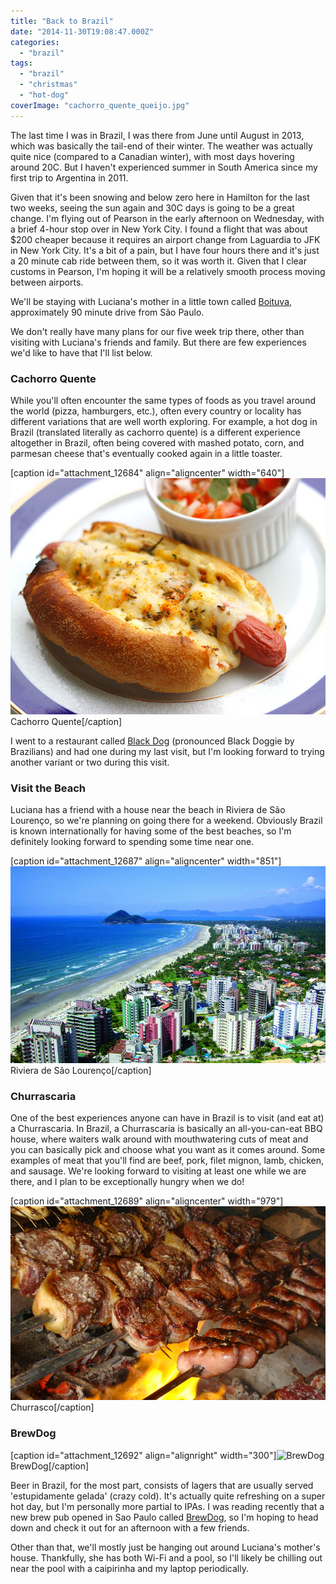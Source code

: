 ```yaml
---
title: "Back to Brazil"
date: "2014-11-30T19:08:47.000Z"
categories: 
  - "brazil"
tags: 
  - "brazil"
  - "christmas"
  - "hot-dog"
coverImage: "cachorro_quente_queijo.jpg"
---
```


The last time I was in Brazil, I was there from June until August in 2013, which was basically the tail-end of their winter. The weather was actually quite nice (compared to a Canadian winter), with most days hovering around 20C. But I haven't experienced summer in South America since my first trip to Argentina in 2011.

Given that it's been snowing and below zero here in Hamilton for the last two weeks, seeing the sun again and 30C days is going to be a great change. I'm flying out of Pearson in the early afternoon on Wednesday, with a brief 4-hour stop over in New York City. I found a flight that was about $200 cheaper because it requires an airport change from Laguardia to JFK in New York City. It's a bit of a pain, but I have four hours there and it's just a 20 minute cab ride between them, so it was worth it. Given that I clear customs in Pearson, I'm hoping it will be a relatively smooth process moving between airports.

We'll be staying with Luciana's mother in a little town called [Boituva](http://en.wikipedia.org/wiki/Boituva), approximately 90 minute drive from São Paulo.

We don't really have many plans for our five week trip there, other than visiting with Luciana's friends and family. But there are few experiences we'd like to have that I'll list below.

### Cachorro Quente

While you'll often encounter the same types of foods as you travel around the world (pizza, hamburgers, etc.), often every country or locality has different variations that are well worth exploring. For example, a hot dog in Brazil (translated literally as cachorro quente) is a different experience altogether in Brazil, often being covered with mashed potato, corn, and parmesan cheese that's eventually cooked again in a little toaster.

\[caption id="attachment\_12684" align="aligncenter" width="640"\]![Cachorro Quente](images/cachorro_quente_queijo.jpg) Cachorro Quente\[/caption\]

I went to a restaurant called [Black Dog](http://www.blackdog.com.br/) (pronounced Black Doggie by Brazilians) and had one during my last visit, but I'm looking forward to trying another variant or two during this visit.

### Visit the Beach

Luciana has a friend with a house near the beach in Riviera de São Lourenço, so we're planning on going there for a weekend. Obviously Brazil is known internationally for having some of the best beaches, so I'm definitely looking forward to spending some time near one.

\[caption id="attachment\_12687" align="aligncenter" width="851"\]![Riviera de São Lourenço](images/riviera_de_sao_lourenco.png) Riviera de São Lourenço\[/caption\]

### Churrascaria

One of the best experiences anyone can have in Brazil is to visit (and eat at) a Churrascaria. In Brazil, a Churrascaria is basically an all-you-can-eat BBQ house, where waiters walk around with mouthwatering cuts of meat and you can basically pick and choose what you want as it comes around. Some examples of meat that you'll find are beef, pork, filet mignon, lamb, chicken, and sausage. We're looking forward to visiting at least one while we are there, and I plan to be exceptionally hungry when we do!

\[caption id="attachment\_12689" align="aligncenter" width="979"\]![Churrasco](images/Screen-Shot-2014-11-30-at-1.53.30-PM.png) Churrasco\[/caption\]

### BrewDog

\[caption id="attachment\_12692" align="alignright" width="300"\]![BrewDog](images/sao-paulo-interior-300x200.jpg) BrewDog\[/caption\]

Beer in Brazil, for the most part, consists of lagers that are usually served 'estupidamente gelada' (crazy cold). It's actually quite refreshing on a super hot day, but I'm personally more partial to IPAs. I was reading recently that a new brew pub opened in Sao Paulo called [BrewDog](http://www.brewdog.com/bars/sao-paulo), so I'm hoping to head down and check it out for an afternoon with a few friends.

Other than that, we'll mostly just be hanging out around Luciana's mother's house. Thankfully, she has both Wi-Fi and a pool, so I'll likely be chilling out near the pool with a caipirinha and my laptop periodically.
